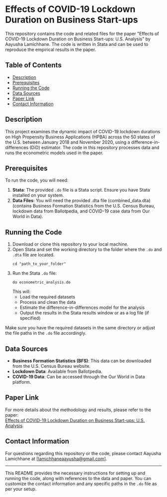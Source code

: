 # Effects of COVID-19 Lockdown Duration on Business Start-ups

This repository contains the code and related files for the paper "Effects of COVID-19 Lockdown Duration on Business Start-ups: U.S. Analysis" by Aayusha Lamichhane. The code is written in Stata and can be used to reproduce the empirical results in the paper.

## Table of Contents
- [Description](#description)
- [Prerequisites](#prerequisites)
- [Running the Code](#running-the-code)
- [Data Sources](#data-sources)
- [Paper Link](#paper-link)
- [Contact Information](#contact-information)

## Description
This project examines the dynamic impact of COVID-19 lockdown durations on High Propensity Business Applications (HPBA) across the 50 states of the U.S. between January 2018 and November 2020, using a difference-in-differences (DiD) estimator. The code in this repository processes data and runs the econometric models used in the paper.

## Prerequisites
To run the code, you will need:
1. **Stata**: The provided `.do` file is a Stata script. Ensure you have Stata installed on your system.
2. **Data Files**: You will need the provided .dta file (combined_data.dta) (contains Business Formation Statistics from the U.S. Census Bureau, lockdown data from Ballotpedia, and COVID-19 case data from Our World in Data).

## Running the Code
1. Download or clone this repository to your local machine.
2. Open Stata and set the working directory to the folder where the `.do` and `.dta` file are located.
   ```
   cd "path_to_your_folder"
   ```
3. Run the Stata `.do` file:
   ```
   do econometric_analysis.do
   ```
   This will:
   - Load the required datasets
   - Process and clean the data
   - Estimate the difference-in-differences model for the analysis
   - Output the results in the Stata results window or as a log file (if specified)

Make sure you have the required datasets in the same directory or adjust the file paths in the `.do` file accordingly.

## Data Sources
- **Business Formation Statistics (BFS)**: This data can be downloaded from the U.S. Census Bureau website.
- **Lockdown Data**: Available from Ballotpedia.
- **COVID-19 Data**: Can be accessed through the Our World in Data platform.

## Paper Link
For more details about the methodology and results, please refer to the paper:  
[Effects of COVID-19 Lockdown Duration on Business Start-ups: U.S. Analysis](Advanced_Econometrics_Research_Paper.pdf).

## Contact Information
For questions regarding this repository or the code, please contact Aayusha Lamichhane at [lamichhaneaayusha@gmail.com].

---

This README provides the necessary instructions for setting up and running the code, along with references to the data and paper. You can customize the contact information and any specific paths in the `.do` file as per your setup.
